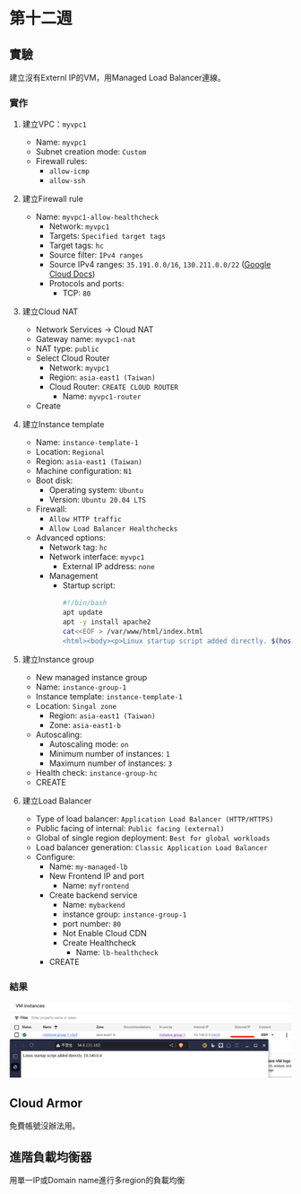 # 第十二週

## 實驗
建立沒有Externl IP的VM，用Managed Load Balancer連線。

### 實作
1. 建立VPC：`myvpc1`
    - Name: `myvpc1`
    - Subnet creation mode: `Custom`
    - Firewall rules:
        - `allow-icmp`
        - `allow-ssh`

2. 建立Firewall rule
    - Name: `myvpc1-allow-healthcheck`
        - Network: `myvpc1`
        - Targets: `Specified target tags`
        - Target tags: `hc`
        - Source filter: `IPv4 ranges`
        - Source IPv4 ranges: `35.191.0.0/16`, `130.211.0.0/22` ([Google Cloud Docs](https://cloud.google.com/load-balancing/docs/health-check-concepts#ip-ranges))
        - Protocols and ports:
            - TCP: `80`

3. 建立Cloud NAT
    - Network Services -> Cloud NAT
    - Gateway name: `myvpc1-nat`
    - NAT type: `public`
    - Select Cloud Router
        - Network: `myvpc1`
        - Region: `asia-east1 (Taiwan)`
        - Cloud Router: `CREATE CLOUD ROUTER`
            - Name: `myvpc1-router`
    - Create

4. 建立Instance template
    - Name: `instance-template-1`
    - Location: `Regional`
    - Region: `asia-east1 (Taiwan)`
    - Machine configuration: `N1`
    - Boot disk:
        - Operating system: `Ubuntu`
        - Version: `Ubuntu 20.04 LTS`
    - Firewall:
        - `Allow HTTP traffic`
        - `Allow Load Balancer Healthchecks`
    - Advanced options:
        - Network tag: `hc`
        - Network interface: `myvpc1`
            - External IP address: `none`
        - Management
            - Startup script:
                ```bash
                #!/bin/bash
                apt update
                apt -y install apache2
                cat<<EOF > /var/www/html/index.html
                <html><body><p>Linux startup script added directly. $(hostname -I)</p></body></html>
                ```

5. 建立Instance group
    - New managed instance group
    - Name: `instance-group-1`
    - Instance template: `instance-template-1`
    - Location: `Singal zone`
        - Region: `asia-east1 (Taiwan)`
        - Zone: `asia-east1-b`
    - Autoscaling:
        - Autoscaling mode: `on`
        - Minimum number of instances: `1`
        - Maximum number of instances: `3`
    - Health check: `instance-group-hc`
    - CREATE

6. 建立Load Balancer
    - Type of load balancer: `Application Load Balancer (HTTP/HTTPS)`
    - Public facing of internal: `Public facing (external)`
    - Global of single region deployment: `Best for global workloads`
    - Load balancer generation: `Classic Application Load Balancer`
    - Configure:
        - Name: `my-managed-lb`
        - New Frontend IP and port
            - Name: `myfrontend`
        - Create backend service
            - Name: `mybackend`
            - instance group: `instance-group-1`
            - port number: `80`
            - Not Enable Cloud CDN
            - Create Healthcheck
                - Name: `lb-healthcheck`
        - CREATE

### 結果
![](src/linux-2024112601.png)

## Cloud Armor
免費帳號沒辦法用。

## 進階負載均衡器
用單一IP或Domain name進行多region的負載均衡


